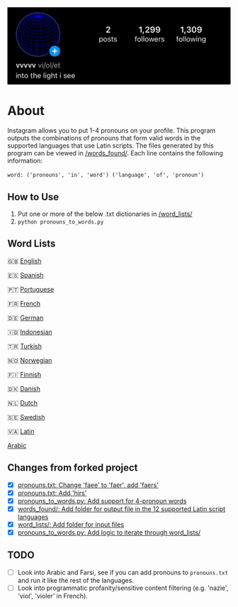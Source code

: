 <img src="ex.jpg">

# About
Instagram allows you to put 1-4 pronouns on your profile. This program outputs the combinations of pronouns that form valid words in the supported languages that use Latin scripts. The files generated by this program can be viewed in [/words_found/](/words_found/). Each line contains the following information:

`word: ('pronouns', 'in', 'word') ('language', 'of', 'pronoun')`

## How to Use
1. Put one or more of the below .txt dictionaries in [/word_lists/](/word_lists/)
2. `python pronouns_to_words.py`

## Word Lists
🇬🇧 [English](https://raw.githubusercontent.com/Paf1cent/instagram-pronoun-words/master/words_found.txt)

🇪🇸 [Spanish](https://raw.githubusercontent.com/xavier-hernandez/spanish-wordlist/main/text/spanish_words.txt)

🇵🇹 [Portuguese](https://gist.githubusercontent.com/Kasama/b75f8d57432b7e9e18e49843485d69e9/raw/c3d6b644b1ba8acd95cb4775d52d76f05e1eeee8/portuguese-word-list.txt)

🇫🇷 [French](https://raw.githubusercontent.com/Taknok/French-Wordlist/master/francais.txt)

🇩🇪 [German](https://gist.githubusercontent.com/MarvinJWendt/2f4f4154b8ae218600eb091a5706b5f4/raw/36b70dd6be330aa61cd4d4cdfda6234dcb0b8784/wordlist-german.txt)

🇮🇩 [Indonesian](https://raw.githubusercontent.com/fachrurRz/sentiment-analysis/master/indonesian-wordlist.txt)

🇹🇷 [Turkish](https://raw.githubusercontent.com/mertemin/turkish-word-list/master/words.txt)

🇳🇴 [Norwegian](https://raw.githubusercontent.com/Ondkloss/norwegian-wordlist/master/wordlist_20220201_norsk_ordbank_nno_2012.txt)

🇫🇮 [Finnish](https://raw.githubusercontent.com/hugovk/everyfinnishword/master/kaikkisanat.txt)

🇩🇰 [Danish](https://raw.githubusercontent.com/fraabye/Danish-wordlists/master/20200419-Danish-words.txt)

🇳🇱 [Dutch](https://raw.githubusercontent.com/OpenTaal/opentaal-wordlist/master/wordlist.txt)

🇸🇪 [Swedish](https://raw.githubusercontent.com/martinlindhe/wordlist_swedish/master/swe_wordlist)

🇻🇦 [Latin](https://petscan.wmflabs.org/?language=la&project=wiktionary&categories=Lingua%20Latina&ns%5B0%5D=1&sortby=title&interface_language=en&active_tab=tab_output&&doit=)

[Arabic](https://raw.githubusercontent.com/loayamin/arabic-words/master/word-list.txt)

## Changes from forked project
- [x] [pronouns.txt: Change 'faee' to 'faer', add 'faers'](https://github.com/violaflora/instagram-pronoun-words/commit/c299f0ed9770b41deb6855739c023b47597e9d4c)
- [x] [pronouns.txt: Add 'hirs'](https://github.com/violaflora/instagram-pronoun-words/commit/4f0dba218186d33c1fc1630c87a18b39839b294c)
- [x] [pronouns_to_words.py: Add support for 4-pronoun words](https://github.com/violaflora/instagram-pronoun-words/commit/c521a7d2061db0a8db27d1888962a265c3ecf785)
- [x] [words_found/: Add folder for output file in the 12 supported Latin script languages](https://github.com/violaflora/instagram-pronoun-words/tree/master/words_found)
- [x] [word_lists/: Add folder for input files](https://github.com/violaflora/instagram-pronoun-words/commit/86535f16d25b12c7a093fc02b0b60bc793ddddb2)
- [x] [pronouns_to_words.py: Add logic to iterate through word_lists/](https://github.com/violaflora/instagram-pronoun-words/commit/86535f16d25b12c7a093fc02b0b60bc793ddddb2) 

## TODO
- [ ] Look into Arabic and Farsi, see if you can add pronouns to `pronouns.txt` and run it like the rest of the languages.
- [ ] Look into programmatic profanity/sensitive content filtering (e.g. 'nazie', 'viol', 'violer' in French).
